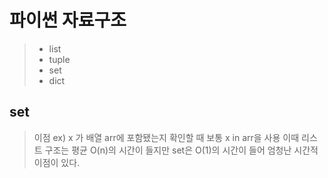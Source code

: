 # 파이썬 자료구조
> - list
> - tuple
> - set
> - dict
## set
> 이점
> ex) x 가 배열 arr에 포함됐는지 확인할 때 보통 x in arr을 사용
> 이때 리스트 구조는 평균 O(n)의 시간이 들지만
> set은 O(1)의 시간이 들어 엄청난 시간적 이점이 있다.
